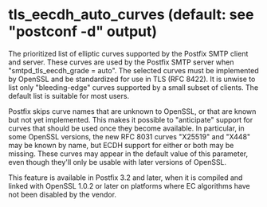 # tls_eecdh_auto_curves (default: see "postconf -d" output)
 The prioritized list of elliptic curves supported by the Postfix
SMTP client and server. These curves are used by the Postfix SMTP
server when "smtpd\_tls\_eecdh\_grade = auto". The selected curves
must be implemented by OpenSSL and be standardized for use in TLS
(RFC 8422). It is unwise to list only
"bleeding-edge" curves supported by a small subset of clients. The
default list is suitable for most users. 


 Postfix skips curve names that are unknown to OpenSSL, or that
are known but not yet implemented. This makes it possible to
"anticipate" support for curves that should be used once they become
available. In particular, in some OpenSSL versions, the new RFC
8031 curves "X25519" and "X448" may be known by name, but ECDH
support for either or both may be missing. These curves may appear
in the default value of this parameter, even though they'll only
be usable with later versions of OpenSSL. 


 This feature is available in Postfix 3.2 and later, when it is
compiled and linked with OpenSSL 1.0.2 or later on platforms where
EC algorithms have not been disabled by the vendor. 


